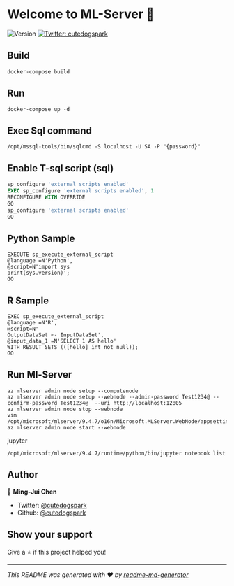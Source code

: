 # Welcome to ML-Server 👋
![Version](https://img.shields.io/badge/version-v0.0.1-blue.svg?cacheSeconds=2592000)
[![Twitter: cutedogspark](https://img.shields.io/twitter/follow/cutedogspark.svg?style=social)](https://twitter.com/cutedogspark)

## Build

```
docker-compose build
```

## Run

```
docker-compose up -d
```

## Exec Sql command 

```
/opt/mssql-tools/bin/sqlcmd -S localhost -U SA -P "{password}"
```

## Enable T-sql script (sql)

```sql
sp_configure 'external scripts enabled'
EXEC sp_configure 'external scripts enabled', 1
RECONFIGURE WITH OVERRIDE
GO
sp_configure 'external scripts enabled'
GO
```

## Python Sample

```
EXECUTE sp_execute_external_script
@language =N'Python',
@script=N'import sys
print(sys.version)';
GO
```

## R Sample

```
EXEC sp_execute_external_script   
@language =N'R', 
@script=N' 
OutputDataSet <- InputDataSet', 
@input_data_1 =N'SELECT 1 AS hello' 
WITH RESULT SETS (([hello] int not null)); 
GO 
```

## Run Ml-Server

```
az mlserver admin node setup --computenode
az mlserver admin node setup --webnode --admin-password Test1234@ --confirm-password Test1234@  --uri http://localhost:12805
az mlserver admin node stop --webnode
vim /opt/microsoft/mlserver/9.4.7/o16n/Microsoft.MLServer.WebNode/appsettings.json
az mlserver admin node start --webnode
```

jupyter 

```
/opt/microsoft/mlserver/9.4.7/runtime/python/bin/jupyter notebook list
```

## Author

👤 **Ming-Jui Chen**

* Twitter: [@cutedogspark](https://twitter.com/cutedogspark)
* Github: [@cutedogspark](https://github.com/cutedogspark)

## Show your support

Give a ⭐️ if this project helped you!


***
_This README was generated with ❤️ by [readme-md-generator](https://github.com/kefranabg/readme-md-generator)_